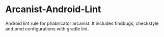# Arcanist-Android-Lint
Android lint rule for phabricator arcanist. It includes findbugs, checkstyle and pmd configurations with gradle lint. 
